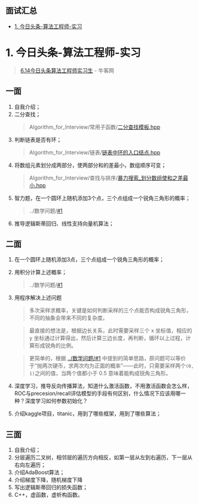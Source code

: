 **面试汇总**
---
<!-- TOC -->

- [1. 今日头条-算法工程师-实习](#1-今日头条-算法工程师-实习)

<!-- /TOC -->

# 1. 今日头条-算法工程师-实习
> [6.14今日头条算法工程师实习生](https://www.nowcoder.com/discuss/84462?type=2&order=0&pos=11&page=1) - 牛客网 

**一面**
---
1. 自我介绍；
1. 二分查找；
    > Algorithm_for_Interview/常用子函数/[二分查找模板.hpp](https://github.com/imhuay/Algorithm_for_Interview-Chinese/blob/master/Algorithm_for_Interview/常用子函数/二分查找模板.hpp)
1. 判断链表是否有环；
    > Algorithm_for_Interview/链表/[链表中环的入口结点.hpp](https://github.com/imhuay/Algorithm_for_Interview-Chinese/blob/master/Algorithm_for_Interview/链表/链表中环的入口结点.hpp)
1. 将数组元素划分成两部分，使两部分和的差最小，数组顺序可变；
    > Algorithm_for_Interview/查找与排序/[暴力搜索_划分数组使和之差最小.hpp](https://github.com/imhuay/Algorithm_for_Interview-Chinese/blob/master/Algorithm_for_Interview/查找与排序/暴力搜索_划分数组使和之差最小.hpp)
1. 智力题，在一个圆环上随机添加3个点，三个点组成一个锐角三角形的概率；
    > ../数学问题/[#1](../数学问题/README.md#1-在圆环上随机选取-3-个点这-3-个点组成锐角三角形的概率)
1. 推导逻辑斯蒂回归、线性支持向量机算法；

**二面**
---
1. 在一个圆环上随机添加3点，三个点组成一个锐角三角形的概率；
1. 用积分计算上述概率；
    > ../数学问题/[#1](../数学问题/README.md#1-在圆环上随机选取-3-个点这-3-个点组成锐角三角形的概率)
1. 用程序解决上述问题
    > 多次采样求概率，关键是如何判断采样的三个点能否构成锐角三角形，不同的抽象会带来不同的复杂度。
    
    > 最直接的想法是，根据边长关系，此时需要采样三个 x 坐标值，相应的 y 坐标通过计算得出，然后计算三边长度，再判断，循环以上过程，计算形成锐角的比例。

    > 更简单的，根据 [../数学问题/#1](../数学问题/README.md#1-在圆环上随机选取-3-个点这-3-个点组成锐角三角形的概率) 中提到的简单思路，原问题可以等价于“抛两次硬币，求两次均为正面的概率”——此时，只需要采样两个`(0, 1)`之间的值，当两个值都小于 0.5 意味着能构成锐角三角形。

1. 深度学习，推导反向传播算法，知道什么激活函数，不用激活函数会怎么样，ROC与precesion/recall评估模型的手段有何区别，什么情况下应该用哪一种？深度学习如何参数初始化？
1. 介绍kaggle项目，titanic，用到了哪些框架，用到了哪些算法；

**三面**
---
1. 自我介绍；
1. 分层遍历二叉树，相邻层的遍历方向相反，如第一层从左到右遍历，下一层从右向左遍历；
1. 介绍AdaBoost算法；
1. 介绍梯度下降，随机梯度下降
1. 写出逻辑斯蒂回归的损失函数；
1. C++，虚函数，虚析构函数。